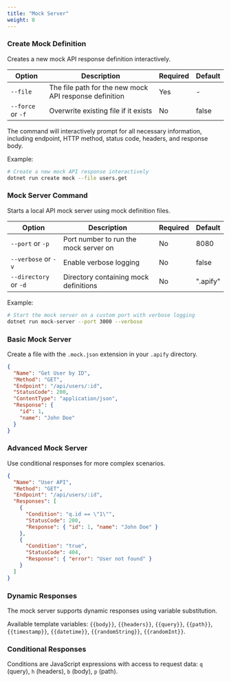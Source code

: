 ```yaml
---
title: "Mock Server"
weight: 8
---
```


### Create Mock Definition

Creates a new mock API response definition interactively.

| Option | Description | Required | Default |
|--------|-------------|----------|---------|
| `--file` | The file path for the new mock API response definition | Yes | - |
| `--force` or `-f` | Overwrite existing file if it exists | No | false |

The command will interactively prompt for all necessary information, including endpoint, HTTP method, status code, headers, and response body.

Example:
```bash
# Create a new mock API response interactively
dotnet run create mock --file users.get
```

### Mock Server Command

Starts a local API mock server using mock definition files.

| Option | Description | Required | Default |
|--------|-------------|----------|---------|
| `--port` or `-p` | Port number to run the mock server on | No | 8080 |
| `--verbose` or `-v` | Enable verbose logging | No | false |
| `--directory` or `-d` | Directory containing mock definitions | No | ".apify" |

Example:
```bash
# Start the mock server on a custom port with verbose logging
dotnet run mock-server --port 3000 --verbose
```

### Basic Mock Server

Create a file with the `.mock.json` extension in your `.apify` directory.

```json
{
  "Name": "Get User by ID",
  "Method": "GET",
  "Endpoint": "/api/users/:id",
  "StatusCode": 200,
  "ContentType": "application/json",
  "Response": {
    "id": 1,
    "name": "John Doe"
  }
}
```

### Advanced Mock Server

Use conditional responses for more complex scenarios.

```json
{
  "Name": "User API",
  "Method": "GET",
  "Endpoint": "/api/users/:id",
  "Responses": [
    {
      "Condition": "q.id == \"1\"",
      "StatusCode": 200,
      "Response": { "id": 1, "name": "John Doe" }
    },
    {
      "Condition": "true",
      "StatusCode": 404,
      "Response": { "error": "User not found" }
    }
  ]
}
```

### Dynamic Responses

The mock server supports dynamic responses using variable substitution.

Available template variables: `{{body}}`, `{{headers}}`, `{{query}}`, `{{path}}`, `{{timestamp}}`, `{{datetime}}`, `{{randomString}}`, `{{randomInt}}`.

### Conditional Responses

Conditions are JavaScript expressions with access to request data: `q` (query), `h` (headers), `b` (body), `p` (path).

